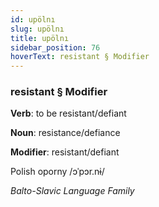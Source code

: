 ```yaml
---
id: upölnı
slug: upölnı
title: upölnı
sidebar_position: 76
hoverText: resistant § Modifier
---
```


### resistant § Modifier

**Verb**: to be resistant/defiant

**Noun**: resistance/defiance

**Modifier**: resistant/defiant

Polish oporny /ɔˈpɔr.nɨ/

*Balto-Slavic Language Family*